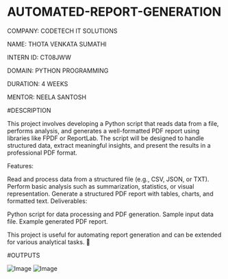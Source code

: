 # AUTOMATED-REPORT-GENERATION

COMPANY: CODETECH IT SOLUTIONS

NAME: THOTA VENKATA SUMATHI

INTERN ID: CT08JWW

DOMAIN: PYTHON PROGRAMMING

DURATION: 4 WEEKS

MENTOR: NEELA SANTOSH

#DESCRIPTION

This project involves developing a Python script that reads data from a file, performs analysis, and generates a well-formatted PDF report using libraries like FPDF or ReportLab. The script will be designed to handle structured data, extract meaningful insights, and present the results in a professional PDF format.

Features:

Read and process data from a structured file (e.g., CSV, JSON, or TXT).
Perform basic analysis such as summarization, statistics, or visual representation.
Generate a structured PDF report with tables, charts, and formatted text.
Deliverables:

Python script for data processing and PDF generation.
Sample input data file.
Example generated PDF report.

This project is useful for automating report generation and can be extended for various analytical tasks. 🚀

#OUTPUTS

![Image](https://github.com/user-attachments/assets/b72283ed-a133-4dac-847c-f079052f289f)
![Image](https://github.com/user-attachments/assets/c0bd8635-96a2-4143-90be-c83fee3f79a7)
